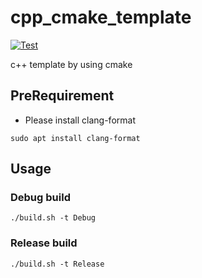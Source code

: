# cpp_cmake_template

[![Test](https://github.com/sa-kei728/cpp_cmake_template/actions/workflows/cmaketest.yml/badge.svg?branch=main)](https://github.com/sa-kei728/cpp_cmake_template/actions/workflows/cmaketest.yml)

c++ template by using cmake

## PreRequirement

* Please install clang-format

```console
sudo apt install clang-format
```

## Usage

### Debug build

```console
./build.sh -t Debug
```

### Release build

```console
./build.sh -t Release
```

